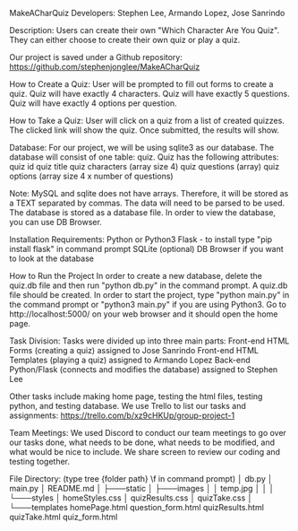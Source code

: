 MakeACharQuiz
Developers: Stephen Lee, Armando Lopez, Jose Sanrindo

Description:
Users can create their own "Which Character Are You Quiz".
They can either choose to create their own quiz or play a quiz.

Our project is saved under a Github repository: https://github.com/stephenjonglee/MakeACharQuiz

How to Create a Quiz:
User will be prompted to fill out forms to create a quiz.
Quiz will have exactly 4 characters.
Quiz will have exactly 5 questions.
Quiz will have exactly 4 options per question.

How to Take a Quiz:
User will click on a quiz from a list of created quizzes.
The clicked link will show the quiz.
Once submitted, the results will show.

Database:
For our project, we will be using sqlite3 as our database.
The database will consist of one table: quiz.
Quiz has the following attributes:
quiz id
quiz title
quiz characters (array size 4)
quiz questions (array)
quiz options (array size 4 x number of questions)

Note:
MySQL and sqlite does not have arrays. Therefore,
it will be stored as a TEXT separated by commas.
The data will need to be parsed to be used.
The database is stored as a database file.
In order to view the database, you can use DB Browser.


Installation Requirements:
Python or Python3
Flask - to install type "pip install flask" in command prompt
SQLite
(optional) DB Browser if you want to look at the database

How to Run the Project
In order to create a new database, delete the quiz.db file and then run "python db.py" in the command prompt.
A quiz.db file should be created.
In order to start the project, type "python main.py" in the command prompt or "python3 main.py" if you are using Python3.
Go to http://localhost:5000/ on your web browser and it should open the home page.

Task Division:
Tasks were divided up into three main parts:
Front-end HTML Forms (creating a quiz) assigned to Jose Sanrindo
Front-end HTML Templates (playing a quiz) assigned to Armando Lopez
Back-end Python/Flask (connects and modifies the database) assigned to Stephen Lee

Other tasks include making home page, testing the html files, testing python, and testing database.
We use Trello to list our tasks and assignments: https://trello.com/b/xz9cHKUp/group-project-1

Team Meetings:
We used Discord to conduct our team meetings to go over our tasks done, what needs to be done,
what needs to be modified, and what would be nice to include.
We share screen to review our coding and testing together.

File Directory: (type tree {folder path} \f in command prompt)
│   db.py
│   main.py
│   README.md
│
├───static
│   ├───images
│   │       temp.jpg
│   │
│   └───styles
│           homeStyles.css
│           quizResults.css
│           quizTake.css
│
└───templates
        homePage.html
        question_form.html
        quizResults.html
        quizTake.html
        quiz_form.html